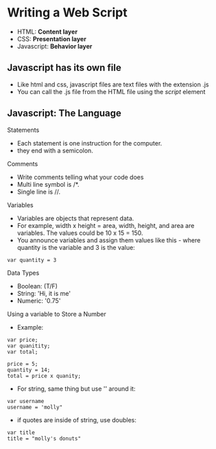 # Writing a Web Script

- HTML: **Content layer**
- CSS: **Presentation layer**
- Javascript: **Behavior layer**

## Javascript has its own file

- Like html and css, javascript files are text files with the extension .js
- You can call the .js file from the HTML file using the *script* element

## Javascript: The Language

Statements
- Each statement is one instruction for the computer.
- they end with a semicolon.

Comments
- Write comments telling what your code does
- Multi line symbol is /*.
- Single line is //.

Variables
- Variables are objects that represent data.
- For example, width x height = area, width, height, and area are variables. The values could be 10 x 15 = 150.
- You announce variables and assign them values like this - where quantity is the variable and 3 is the value:

```
var quantity = 3
```

Data Types
- Boolean: (T/F)
- String: 'Hi, it is me'
- Numeric: '0.75'

Using a variable to Store a Number
- Example:

```
var price;
var quanitity;
var total;

price = 5;
quantity = 14;
total = price x quanity;
```

- For string, same thing but use '' around it: 
```
var username
username = 'molly"
```

- if quotes are inside of string, use doubles: 
```
var title
title = "molly's donuts"
```
